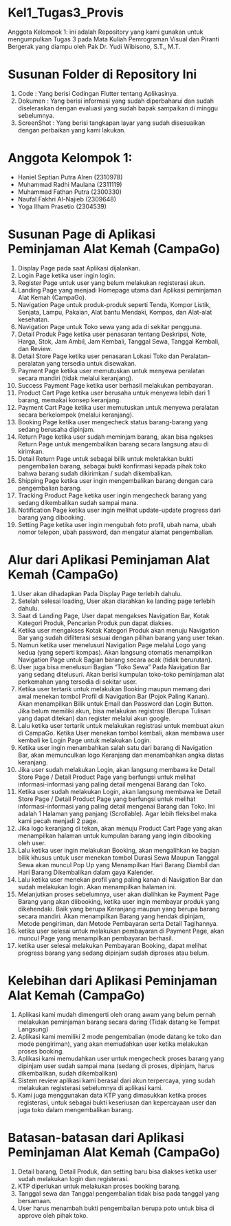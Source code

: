 # Kel1_Tugas3_Provis
Anggota Kelompok 1:
ini adalah Repository yang kami gunakan untuk mengumpulkan Tugas 3 pada Mata Kuliah Pemrograman Visual dan Piranti Bergerak yang diampu oleh Pak Dr. Yudi Wibisono, S.T., M.T.

# Susunan Folder di Repository Ini 
1. Code : Yang berisi Codingan Flutter tentang Aplikasinya.
2. Dokumen : Yang berisi informasi yang sudah diperbaharui dan sudah diseleraskan dengan evaluasi yang sudah bapak sampaikan di minggu sebelumnya.
3. ScreenShot : Yang berisi tangkapan layar yang sudah disesuaikan dengan perbaikan yang kami lakukan.
   
# Anggota Kelompok 1:
- Haniel Septian Putra Alren (2310978)
- Muhammad Radhi Maulana     (2311119)
- Muhammad Fathan Putra      (2300330)
- Naufal Fakhri Al-Najieb    (2309648)
- Yoga Ilham Prasetio        (2304539)

# Susunan Page di Aplikasi Peminjaman Alat Kemah (CampaGo)
 1. Display Page pada saat Aplikasi dijalankan.
 2. Login Page ketika user ingin login.
 3. Register Page untuk user yang belum melakukan registerasi akun.
 4. Landing Page yang menjadi Homepage utama dari Aplikasi peminjaman Alat Kemah (CampaGo).
 5. Navigation Page untuk produk-produk seperti Tenda, Kompor Listik, Senjata, Lampu, Pakaian, Alat bantu Mendaki, Kompas, dan Alat-alat kesehatan.
 6. Navigation Page untuk Toko sewa yang ada di sekitar pengguna.
 7. Detail Produk Page ketika user penasaran tentang Deskripsi, Note, Harga, Stok, Jam Ambil, Jam Kembali, Tanggal Sewa, Tanggal Kembali, dan Review.
 8. Detail Store Page ketika user penasaran Lokasi Toko dan Peralatan-peralatan yang tersedia untuk disewakan.
 9. Payment Page ketika user memutuskan untuk menyewa peralatan secara mandiri (tidak melalui keranjang).
 10. Success Payment Page ketika user berhasil melakukan pembayaran.
 11. Product Cart Page ketika user berusaha untuk menyewa lebih dari 1 barang, memakai konsep keranjang.
 12. Payment Cart Page ketika user memutuskan untuk menyewa peralatan secara berkelompok (melalui keranjang).
 13. Booking Page ketika user mengecheck status barang-barang yang sedang berusaha dipinjam.
 14. Return Page ketika user sudah meminjam barang, akan bisa ngakses Return Page untuk mengembalikan barang secara langsung atau di kirimkan.
 15. Detail Return Page untuk sebagai bilik untuk meletakkan bukti pengembalian barang, sebagai bukti konfirmasi kepada pihak toko bahwa barang sudah dikirimkan / sudah dikembalikan.
 16. Shipping Page ketika user ingin mengembalikan barang dengan cara pengembalian barang.
 17. Tracking Product Page ketika user ingin mengecheck barang yang sedang dikembalikan sudah sampai mana.
 18. Notification Page ketika user ingin melihat update-update progress dari barang yang dibooking.
 19. Setting Page ketika user ingin mengubah foto profil, ubah nama, ubah nomor telepon, ubah password, dan mengatur alamat pengembalian.

# Alur dari Aplikasi Peminjaman Alat Kemah (CampaGo)
1. User akan dihadapkan Pada Display Page terlebih dahulu.
2. Setelah selesai loading, User akan diarahkan ke landing page terlebih dahulu.
3. Saat di Landing Page, User dapat mengakses Navigation Bar, Kotak Kategori Produk, Pencarian Produk pun dapat diakses.
4. Ketika user mengakses Kotak Kategori Produk akan menuju Navigation Bar yang sudah difilterasi sesuai dengan pilihan barang yang user tekan. 
5. Namun ketika user menelusuri Navigation Page melalui Logo yang kedua (yang seperti kompas). Akan langsung otomatis menampilkan Navigation Page untuk Bagian barang secara acak (tidak berurutan). 
6. User juga bisa menelusuri Bagian “Toko Sewa” Pada Navigation Bar yang sedang ditelusuri. Akan berisi kumpulan toko-toko peminjaman alat perkemahan yang tersedia di sekitar user. 
7. Ketika user tertarik untuk melakukan Booking maupun memang dari awal menekan tombol Profil di Navigation Bar (Pojok Paling Kanan). Akan menampilkan Bilik untuk Email dan Password dan Login Button. Jika belum memiliki akun, bisa melakukan registrasi (Berupa Tulisan yang dapat ditekan) dan register melalui akun google. 
8. Lalu ketika user tertarik untuk melakukan registrasi untuk membuat akun di CampaGo. Ketika User menekan tombol kembali, akan membawa user kembali ke Login Page untuk melakukan Login. 
9. Ketika user ingin menambahkan salah satu dari barang di Navigation Bar, akan memunculkan logo Keranjang dan menambahkan angka diatas keranjang. 
10. Jika user sudah melakukan Login, akan langsung membawa ke Detail Store Page / Detail Product Page yang berfungsi untuk melihat informasi-informasi yang paling detail mengenai Barang dan Toko. 
11. Ketika user sudah melakukan Login, akan langsung membawa ke Detail Store Page / Detail Product Page yang berfungsi untuk melihat informasi-informasi yang paling detail mengenai Barang dan Toko. Ini adalah 1 Halaman yang panjang (Scrollable). Agar lebih fleksibel maka kami pecah menjadi 2 page. 
12. Jika logo keranjang di tekan, akan menuju Product Cart Page yang akan menampilkan halaman untuk kumpulan barang yang ingin dibooking oleh user.
13. Lalu ketika user ingin melakukan Booking, akan mengalihkan ke bagian bilik khusus untuk user menekan tombol Durasi Sewa Maupun Tanggal Sewa akan muncul Pop Up yang Menampilkan Hari Barang Diambil dan Hari Barang Dikembalikan dalam gaya Kalender. 
14. Lalu ketika user menekan profil yang paling kanan di Navigation Bar dan sudah melakukan login. Akan menampilkan halaman ini. 
15. Melanjutkan proses sebelumnya, user akan dialihkan ke Payment Page Barang yang akan diibooking, ketika user ingin membayar produk yang dikehendaki. Baik yang berupa Keranjang maupun yang berupa barang secara mandiri. Akan menampilkan Barang yang hendak dipinjam, Metode pengiriman, dan Metode Pembayaran serta Detail Tagihannya.
16. ketika user selesai untuk melakukan pembayaran di Payment Page, akan muncul Page yang menampilkan pembayaran berhasil. 
17. ketika user selesai melakukan Pembayaran Booking, dapat melihat progress barang yang sedang dipinjam sudah diproses atau belum.

# Kelebihan dari Aplikasi Peminjaman Alat Kemah (CampaGo)
1. Aplikasi kami mudah dimengerti oleh orang awam yang belum pernah melakukan peminjaman barang secara daring (Tidak datang ke Tempat Langsung)
2. Aplikasi kami memiliki 2 mode pengembalian (mode datang ke toko dan mode pengiriman), yang akan memudahkan user ketika melakukan proses booking.
3. Aplikasi kami memudahkan user untuk mengecheck proses barang yang dipinjam user sudah sampai mana (sedang di proses, dipinjam, harus dikembalikan, sudah dikembalikan)
4. Sistem review aplikasi kami berasal dari akun terpercaya, yang sudah melakukan registerasi sebelumnya di aplikasi kami.
5. Kami juga menggunakan data KTP yang dimasukkan ketika proses registerasi, untuk sebagai bukti keseriusan dan kepercayaan user dan juga toko dalam mengembalikan barang. 

# Batasan-batasan dari Aplikasi Peminjaman Alat Kemah (CampaGo)
1. Detail barang, Detail Produk, dan setting baru bisa diakses ketika user sudah melakukan login dan registerasi. 
2. KTP diperlukan untuk melakukan proses booking barang. 
3. Tanggal sewa dan Tanggal pengembalian tidak bisa pada tanggal yang bersamaan. 
4. User harus menambah bukti pengembalian berupa poto untuk bisa di approve oleh pihak toko.
